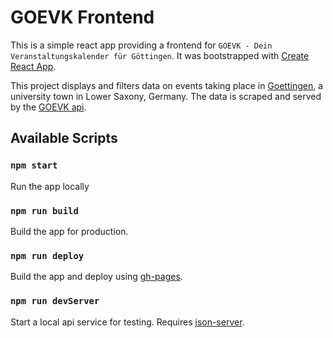 # GOEVK Frontend

This is a simple react app providing a frontend for `GOEVK - Dein Veranstaltungskalender für Göttingen`. It was bootstrapped with [Create React App](https://github.com/facebook/create-react-app).

This project displays and filters data on events taking place in [Goettingen](https://en.wikipedia.org/wiki/G%C3%B6ttingen), a university town in Lower Saxony, Germany. The data is scraped and served by the [GOEVK api](https://github.com/xylnx/goevk-api).

## Available Scripts

### `npm start`

Run the app locally

### `npm run build`

Build the app for production.

### `npm run deploy`

Build the app and deploy using [gh-pages](https://github.com/tschaub/gh-pages).

### `npm run devServer`

Start a local api service for testing. Requires [json-server](https://github.com/typicode/json-server).
